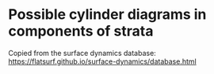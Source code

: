 # Possible cylinder diagrams in components of strata

Copied from the surface dynamics database: https://flatsurf.github.io/surface-dynamics/database.html
